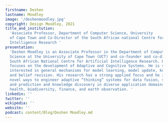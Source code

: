 ```yaml
---
firstname: Deshen
lastname: Moodley
image: '/deshenmoodley.jpg'
copyright: Design Moodley, 2021
title_and_institution:
  'Associate Professor, Department of Computer Science, University
  of Cape Town and Co-Director of the South African national Centre for Artificial
  Intelligence Research '
presentation:
  'Deshen Moodley is an Associate Professor in the Department of Computer
  Science at the University of Cape Town (UCT) and co-founder and co-director of the
  South African National Centre for Artificial Intelligence Research. His research
  focuses on the development of Adaptive and Cognitive Systems. He is specifically
  interested in general mechanisms for model learning, model update, knowledge discovery
  and belief revision. His research has a strong applied focus and he is investigating
  novel ways to engineer adaptive “thinking” systems for data fusion, situation analysis
  and prediction and knowledge discovery in diverse application domains, including
  health, biodiversity, finance, and earth observation. '
linkedin: ''
twitter: ''
wikipedia: ''
website: ''
podcast: content/Blog/Deshen Moodley.md
---
```

